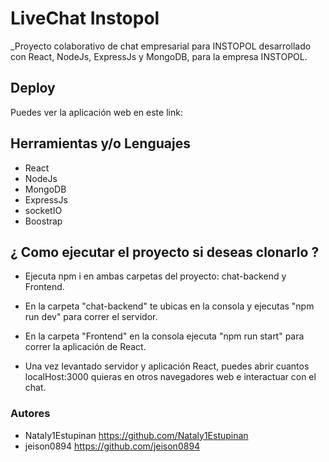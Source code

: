 # LiveChat Instopol

_Proyecto colaborativo de chat empresarial para INSTOPOL desarrollado con React, NodeJs, ExpressJs y MongoDB, para la empresa INSTOPOL.

## Deploy

Puedes ver la aplicación web en este link:

## Herramientas y/o Lenguajes

- React
- NodeJs
- MongoDB
- ExpressJs
- socketIO
- Boostrap

## ¿ Como ejecutar el proyecto si deseas clonarlo ?

- Ejecuta npm i en ambas carpetas del proyecto: chat-backend y Frontend.
- En la carpeta "chat-backend" te ubicas en la consola y ejecutas "npm run dev" para correr el servidor.
- En la carpeta "Frontend" en la consola ejecuta "npm run start" para correr la aplicación de React.

- Una vez levantado servidor y aplicación React, puedes abrir cuantos localHost:3000 quieras en otros navegadores web e interactuar con el chat.

### Autores

- Nataly1Estupinan https://github.com/Nataly1Estupinan
- jeison0894 https://github.com/jeison0894
